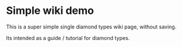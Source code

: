 # Simple wiki demo

This is a super simple single diamond types wiki page, without saving.

Its intended as a guide / tutorial for diamond types.